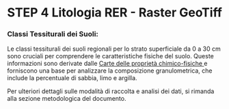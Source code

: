 # STEP 4 Litologia RER - Raster GeoTiff

### Classi Tessiturali dei Suoli:

Le classi tessiturali dei suoli regionali per lo strato superficiale da 0 a 30 cm sono cruciali per comprendere le caratteristiche fisiche del suolo. Queste informazioni sono derivate dalle [Carte delle proprietà chimico-fisiche ](https://datacatalog.regione.emilia-romagna.it/catalogCTA/dataset/r_emiro_2023-08-02t140310)e forniscono una base per analizzare la composizione granulometrica, che include la percentuale di sabbia, limo e argilla.

Per ulteriori dettagli sulle modalità di raccolta e analisi dei dati, si rimanda alla sezione metodologica del documento.

